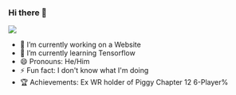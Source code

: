 ### Hi there 👋
![](https://komarev.com/ghpvc/?username=Thinkr3&color=blueviolet)
- 🔭 I’m currently working on a Website
- 🌱 I’m currently learning Tensorflow
- 😄 Pronouns: He/Him
- ⚡ Fun fact: I don't know what I'm doing
- 🏆 Achievements: Ex WR holder of Piggy Chapter 12 6-Player% 

<!--
<p align="center">
  <img src="Monster.jpeg" data-canonical-src="Monster.jpeg" width="300" height="150"/>
</p>
<p align="center"> Artwork By: Rodrigo Becerra </p>

**Thinkr3/Thinkr3** is a ✨ _special_ ✨ repository because its `README.md` (this file) appears on your GitHub profile.

Here are some ideas to get you started:

- 🔭 I’m currently working on ...
- 🌱 I’m currently learning ...
- 👯 I’m looking to collaborate on ...
- 🤔 I’m looking for help with ...
- 💬 Ask me about ...
- 📫 How to reach me: ...
- 😄 Pronouns: ...
- ⚡ Fun fact: ...
-->
